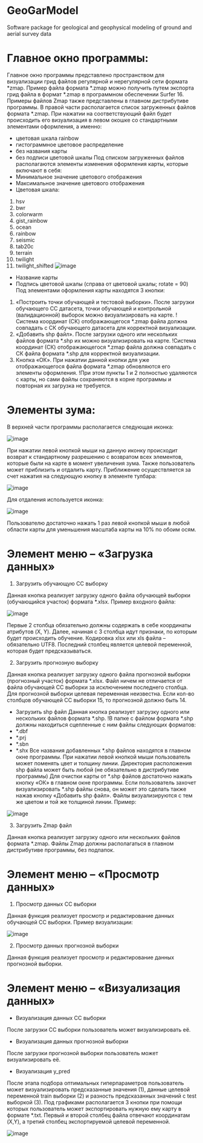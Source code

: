 # GeoGarModel
Software package for geological and geophysical modeling of ground and aerial survey data

# Главное окно программы:
Главное окно программы представлено пространством для визуализации грид файлов регулярной и нерегулярной сети формата *zmap. Пример файла формата *.zmap можно получить путем экспорта грид файла в формат *.zmap в программном обеспечении Surfer 16. Примеры файлов Zmap также представлены в главном дистрибутиве программы.
В правой части располагается список загруженных файлов формата *.zmap. При нажатии на соответствующий файл будет происходить его визуализация в левом окошке со стандартными элементами оформления, а именно:
 - цветовая шкала rainbow
- гистограммное цветовое распределение
- без названия карты
- без подписи цветовой шкалы
Под списком загруженных файлов располагаются элементы изменения оформления карты, которые включают в себя:
- Минимальное значение цветового отображения
- Максимальное значение цветового отображения
- Цветовая шкала:
1) hsv
2) bwr
3) colorwarm
4) gist_rainbow
5) ocean
6) rainbow
7) seismic
8) tab20c
9) terrain
10) twilight
11) twilight_shifted
![image](https://github.com/user-attachments/assets/35c4becd-260b-4b18-a758-65778f58f4cf)
- Название карты
- Подпись цветовой шкалы (справа от цветовой шкалы; rotate = 90)
Под элементами оформления карты находятся 3 кнопки:
1)	«Построить точки обучающей и тестовой выборки». После загрузки обучающего СС датасета, точки обучающей и контрольной (валидационной) выборок можно визуализировать на карте. !Система координат (СК) отображающегося *.zmap файла должна совпадать с СК обучающего датасета для корректной визуализации.
2)	«Добавить shp файл». После загрузки одного или нескольких файлов формата *.shp их можно визуализировать на карте. !Система координат (СК) отображающегося *.zmap файла должна совпадать с СК файла формата *.shp для корректной визуализации.
3)	Кнопка «ОК». При нажатии данной кнопки для уже отображающегося файла формата *.zmap обновляются его элементы оформления. !При этом пункты 1 и 2 полностью удаляются с карты, но сами файлы сохраняются в корне программы и повторная их загрузка не требуется.
# Элементы зума:
В верхней части программы располагается следующая иконка:

 ![image](https://github.com/user-attachments/assets/30b68ec6-c35e-4d2e-b108-f9e7cc04e97d)
 
При нажатии левой кнопкой мыши на данную иконку происходит возврат к стандартному разрешению с возвратом всех элементов, которые были на карте в момент увеличения зума.
Также пользователь может приблизить и отдалить карту. Приближение осуществляется за счет нажатия на следующую кнопку в элементе тулбара:

 ![image](https://github.com/user-attachments/assets/22e015b8-e413-4762-84f5-a1de44880ace)
 
Для отдаления используется иконка:

 ![image](https://github.com/user-attachments/assets/b222a203-e9db-4ff1-8507-b0aaba33518c)
 
Пользователю достаточно нажать 1 раз левой кнопкой мыши в любой области карты для уменьшения масштаба карты на 10% по обоим осям.
# Элемент меню – «Загрузка данных»

1) Загрузить обучающую СС выборку

Данная кнопка реализует загрузку одного файла обучающей выборки (обучающийся участок) формата *.xlsx.
Пример входного файла:

![image](https://github.com/user-attachments/assets/f46fc002-e967-458f-9caf-2e341b388d60)

Первые 2 столбца обязательно должны содержать в себе координаты атрибутов (X, Y).
Далее, начиная с 3 столбца идут признаки, по которым будет происходить обучение.
Кодировка xlsx или xls файла – обязательно UTF8.
Последний столбец является целевой переменной, которая будет предсказываться.

2) Загрузить прогнозную выборку

Данная кнопка реализует загрузку одного файла прогнозной выборки (прогнозный участок) формата *.xlsx.
Файл ничем не отличается от файла обучающей СС выборки за исключением последнего столбца. Для прогнозной выборки целевая переменная неизвестна. Если кол-во столбцов обучающей СС выборки 15, то прогнозной должно быть 14.
- Загрузить shp файл
Данная кнопка реализует загрузку одного или нескольких файлов формата *.shp. !В папке с файлом формата *.shp должны находиться сцепленные с ним файлы следующих форматов:
- *.dbf
- *.prj
- *.sbn
- *.shx
Все названия добавленных *.shp файлов находятся в главном окне программы. При нажатии левой кнопкой мыши пользователь может поменять цвет и толщину линии. Директория расположения shp файла может быть любой (не обязательно в дистрибутиве программы)
Для очистки карты от *.shp файлов достаточно нажать кнопку «ОК» в главном окне программы. Если пользователь захочет визуализировать *.shp файлы снова, он может это сделать также нажав кнопку «Добавить shp файл». Файлы визуализируются с тем же цветом и той же толщиной линии. Пример:

![image](https://github.com/user-attachments/assets/e6cc00c7-c922-428b-a435-0ef482137c52)

3) Загрузить Zmap файл

Данная кнопка реализует загрузку одного или нескольких файлов формата *.zmap. Файлы Zmap должны располагаться в главном дистрибутиве программы, без подпапок.
# Элемент меню – «Просмотр данных»
1) Просмотр данных СС выборки

Данная функция реализует просмотр и редактирование данных обучающей СС выборки. Пример визуализации:

![image](https://github.com/user-attachments/assets/2e78cd49-600a-4a47-8616-34b0a1f2acd2)

2) Просмотр данных прогнозной выборки

Данная функция реализует просмотр и редактирование данных прогнозной выборки.
# Элемент меню – «Визуализация данных»
- Визуализация данных СС выборки

После загрузки СС выборки пользователь может визуализировать её.

- Визуализация данных прогнозной выборки

После загрузки прогнозной выборки пользователь может визуализировать её.

- Визуализация y_pred

После этапа подбора оптимальных гиперпараметров пользователь может визуализировать предсказанные значения (1), данные целевой переменной train выборки (2) и разность предсказанных значений с test выборкой (3). Под графиками располагается 3 кнопки при помощи которых пользователь может экспортировать нужную ему карту в формате *.txt. Первый и второй столбец файла отвечают координатам (X,Y), а третий столбец экспортируемой целевой переменной.

![image](https://github.com/user-attachments/assets/04e6a903-69ac-4885-b9e4-be7063103bf9)

